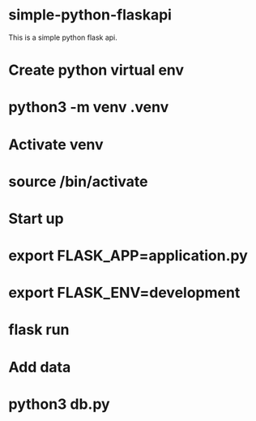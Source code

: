 # simple-python-flaskapi
This is a simple python flask api. 

# Create python virtual env
# python3 -m venv .venv   

# Activate venv
# source <venv>/bin/activate

# Start up 
# export FLASK_APP=application.py   
# export FLASK_ENV=development   
# flask run 

# Add data 
# python3 db.py 
   

